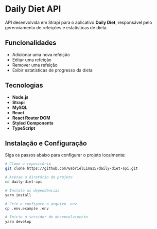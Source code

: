 # Daily Diet API

API desenvolvida em Strapi para o aplicativo **Daily Diet**, responsável pelo gerenciamento de refeições e estatísticas de dieta.

## Funcionalidades

- Adicionar uma nova refeição
- Editar uma refeição
- Remover uma refeição
- Exibir estatísticas de progresso da dieta

## Tecnologias

- **Node.js**
- **Strapi** 
- **MySQL** 
- **React** 
- **React Router DOM**
- **Styled Components** 
- **TypeScript**
  
## Instalação e Configuração

Siga os passos abaixo para configurar o projeto localmente:

```bash
# Clone o repositório
git clone https://github.com/GabrielLima15/daily-diet-api.git

# Acesse o diretório do projeto
cd daily-diet-api

# Instale as dependências
yarn install

# Crie e configure o arquivo .env
cp .env.example .env

# Inicie o servidor de desenvolvimento
yarn develop
